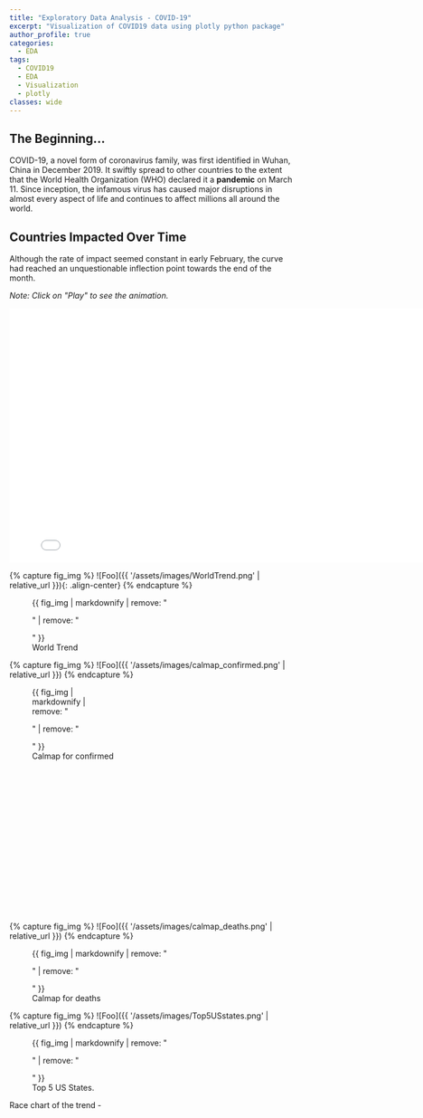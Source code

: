 ```yaml
---
title: "Exploratory Data Analysis - COVID-19"
excerpt: "Visualization of COVID19 data using plotly python package"
author_profile: true
categories:
  - EDA
tags:
  - COVID19
  - EDA
  - Visualization
  - plotly
classes: wide
---
```

## The Beginning...
COVID-19, a novel form of coronavirus family, was first identified in Wuhan, China in December 2019.  It swiftly spread to other countries to the extent that the World Health Organization (WHO) declared it a **pandemic** on March 11. Since inception, the infamous virus has caused major disruptions in almost every aspect of life and continues to affect millions all around the world.

## Countries Impacted Over Time
Although the rate of impact seemed constant in early February, the curve had reached an unquestionable inflection point towards the end of the month.

*Note: Click on "Play" to see the animation.*
<iframe width="800" height="450" frameborder="0" scrolling="no" src="//plotly.com/~jatins/1.embed"></iframe>


{% capture fig_img %}
![Foo]({{ '/assets/images/WorldTrend.png' | relative_url }}){: .align-center}
{% endcapture %}

<figure>
  {{ fig_img | markdownify | remove: "<p>" | remove: "</p>" }}
  <figcaption>World Trend</figcaption>
</figure>


{% capture fig_img %}
![Foo]({{ '/assets/images/calmap_confirmed.png' | relative_url }})
{% endcapture %}

<figure style="width: 150px; height: 400px " class="align-left">
  {{ fig_img | markdownify | remove: "<p>" | remove: "</p>" }}
  <figcaption>Calmap for confirmed</figcaption>
</figure>



{% capture fig_img %}
![Foo]({{ '/assets/images/calmap_deaths.png' | relative_url }})
{% endcapture %}

<figure>
  {{ fig_img | markdownify | remove: "<p>" | remove: "</p>" }}
  <figcaption>Calmap for deaths</figcaption>
</figure>




{% capture fig_img %}
![Foo]({{ '/assets/images/Top5USstates.png' | relative_url }})
{% endcapture %}

<figure>
  {{ fig_img | markdownify | remove: "<p>" | remove: "</p>" }}
  <figcaption>Top 5 US States.</figcaption>
</figure>

<p> Race chart of the trend - </p>

<div class="flourish-embed flourish-bar-chart-race" data-src="visualisation/1873703" data-url="https://flo.uri.sh/visualisation/1873703/embed"><script src="https://public.flourish.studio/resources/embed.js"></script></div>
